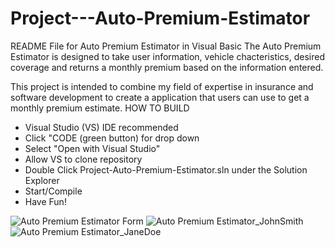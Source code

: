 # Project---Auto-Premium-Estimator
README  File for Auto Premium Estimator in Visual Basic 
The Auto Premium Estimator is designed to take user information, vehicle chacteristics, desired coverage and returns a monthly premium based on the 
information entered. 

This project is intended to combine my field of expertise in insurance and software development to create a application that users can use to get 
a monthly premium estimate.
HOW TO BUILD 
- Visual Studio (VS) IDE recommended
- Click "CODE (green button) for drop down 
- Select "Open with Visual Studio"
- Allow VS to clone repository
- Double Click Project-Auto-Premium-Estimator.sln under the Solution Explorer
- Start/Compile
- Have Fun! 

![Auto Premium Estimator Form](https://user-images.githubusercontent.com/115842785/200468968-46edd103-3e59-4281-a16b-df00f0a1a46e.png)
![Auto Premium Estimator_JohnSmith](https://user-images.githubusercontent.com/115842785/200469002-902b61b9-08ae-416a-b207-c4053f7e1307.png)
![Auto Premium Estimator_JaneDoe](https://user-images.githubusercontent.com/115842785/200469008-72ae4714-04a8-46d0-94cf-b0d06e25f3ca.png)
